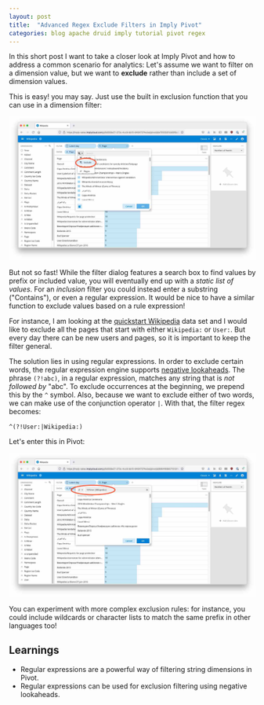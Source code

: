 ```yaml
---
layout: post
title:  "Advanced Regex Exclude Filters in Imply Pivot"
categories: blog apache druid imply tutorial pivot regex
---
```


In this short post I want to take a closer look at Imply Pivot and how to address a common scenario for analytics: Let's assume we want to filter on a dimension value, but we want to **exclude** rather than include a set of dimension values.

This is easy! you may say. Just use the built in exclusion function that you can use in a dimension filter:

![Static exclusion filter](/assets/2021-10-10-1-exclude-static.jpeg)

But not so fast! While the filter dialog features a search box to find values by prefix or included value, you will eventually end up with a _static list of values_. For an _inclusion_ filter you could instead enter a substring ("Contains"), or even a regular expression. It would be nice to have a similar function to exclude values based on a rule expression!

For instance, I am looking at the [quickstart Wikipedia](https://docs.imply.io/latest/quickstart/#load-a-data-file) data set and I would like to exclude all the pages that start with either `Wikipedia:` or `User:`. But every day there can be new users and pages, so it is important to keep the filter general.

The solution lies in using regular expressions. In order to exclude certain words, the regular expression engine supports [negative lookaheads](https://www.regular-expressions.info/lookaround.html). The phrase `(?!abc)`, in a regular expression, matches any string that is _not followed by_ "abc". To exclude occurrences at the beginning, we prepend this by the `^` symbol. Also, because we want to exclude either of two words, we can make use of the conjunction operator `|`. With that, the filter regex becomes:
```regex
^(?!User:|Wikipedia:)
```
Let's enter this in Pivot:

![Regex filter with negative lookahead](/assets/2021-10-10-2-exclude-dynamic.jpeg)

You can experiment with more complex exclusion rules: for instance, you could include wildcards or character lists to match the same prefix in other languages too!

## Learnings

- Regular expressions are a powerful way of filtering string dimensions in Pivot.
- Regular expressions can be used for exclusion filtering using negative lookaheads.
